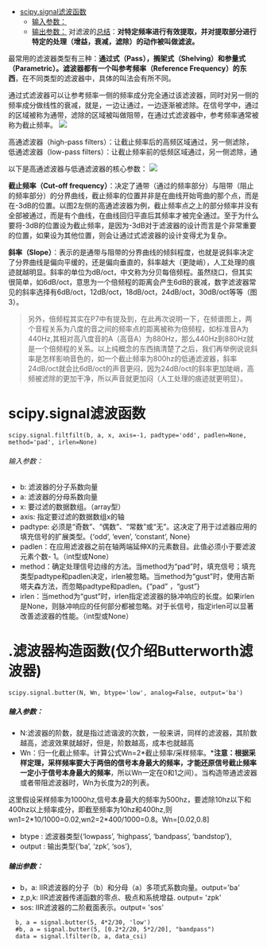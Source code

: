 - [ scipy.signal滤波函数](#head1)
	- [ 输入参数：](#head2)
	- [ 输出参数：](#head3)
对滤波的[总结](https://zhuanlan.zhihu.com/p/55543887)：**对特定频率进行有效提取，并对提取部分进行特定的处理（增益，衰减，滤除）的动作被叫做滤波。**

最常用的滤波器类型有三种：**通过式（Pass），搁架式（Shelving）和参量式（Parametric）。**滤波器都有一个叫**参考频率（Reference Frequency）的东西**，在不同类型的滤波器中，具体的叫法会有所不同。

通过式滤波器可以让参考频率一侧的频率成分完全通过该滤波器，同时对另一侧的频率成分做线性的衰减，就是，一边让通过，一边逐渐被滤除。在信号学中，通过的区域被称为通带，滤除的区域被叫做阻带，在通过式滤波器中，参考频率通常被称为截止频率。
![](https://upload-images.jianshu.io/upload_images/18339009-c91f08961370faad.png?imageMogr2/auto-orient/strip%7CimageView2/2/w/1240)

高通滤波器（high-pass filters）：让截止频率后的高频区域通过，另一侧滤除，低通滤波器（low-pass filters）：让截止频率前的低频区域通过，另一侧滤除，通

以下是高通滤波器与低通滤波器的核心参数：
![](https://upload-images.jianshu.io/upload_images/18339009-c2954dfd215df893.png?imageMogr2/auto-orient/strip%7CimageView2/2/w/1240)

**截止频率（Cut-off frequency）**：决定了通带（通过的频率部分）与阻带（阻止的频率部分）的分界曲线，截止频率的位置并非是在曲线开始弯曲的那个点，而是在-3dB的位置。以图2左侧的高通滤波器为例，截止频率点之上的部分频率并没有全部被通过，而是有个曲线，在曲线回归平直后其频率才被完全通过。至于为什么要将-3dB的位置设为截止频率，是因为-3dB对于滤波器的设计而言是个非常重要的位置，如果设为其他位置，则会让通过式滤波器的设计变得尤为复杂。

**斜率（Slope）**：表示的是通带与阻带的分界曲线的倾斜程度，也就是说斜率决定了分界曲线是偏向平缓的，还是偏向垂直的，斜率越大（更陡峭），人工处理的痕迹就越明显。斜率的单位为dB/oct，中文称为分贝每倍频程。虽然绕口，但其实很简单，如6dB/oct，意思为一个倍频程的距离会产生6dB的衰减，数字滤波器常见的斜率选择有6dB/oct，12dB/oct，18dB/oct，24dB/oct，30dB/oct等等（图3）。
>另外，倍频程其实在P7中有提及到，在此再次说明一下，在频谱图上，两个音程关系为八度的音之间的频率点的距离被称为倍频程，如标准音A为440Hz,其相对高八度音的A（高音A）为880Hz，那么440Hz到880Hz就是一个倍频程的关系。以上纯概念的东西搞清楚了之后，我们再举例说说斜率是怎样影响音色的，如一个截止频率为800hz的低通滤波器，斜率24dB/oct就会比6dB/oct的声音更闷，因为24dB/oct的斜率更加陡峭，高频被滤除的更加干净，所以声音就更加闷（人工处理的痕迹就更明显）。

# <span id="head1"> scipy.signal滤波函数</span>
```scipy.signal.filtfilt(b, a, x, axis=-1, padtype='odd', padlen=None, method='pad', irlen=None)```

###### 输入参数：
- b: 滤波器的分子系数向量
- a: 滤波器的分母系数向量
- x: 要过滤的数据数组。（array型）
- axis: 指定要过滤的数据数组x的轴
- padtype: 必须是“奇数”、“偶数”、“常数”或“无”。这决定了用于过滤器应用的填充信号的扩展类型。{‘odd’, ‘even’, ‘constant’, None}
- padlen：在应用滤波器之前在轴两端延伸X的元素数目。此值必须小于要滤波元素个数- 1。（int型或None）
- method：确定处理信号边缘的方法。当method为“pad”时，填充信号；填充类型padtype和padlen决定，irlen被忽略。当method为“gust”时，使用古斯塔夫森方法，而忽略padtype和padlen。{“pad” ，“gust”}
- irlen：当method为“gust”时，irlen指定滤波器的脉冲响应的长度。如果irlen是None，则脉冲响应的任何部分都被忽略。对于长信号，指定irlen可以显著改善滤波器的性能。（int型或None）

# .滤波器构造函数(仅介绍Butterworth滤波器)
```scipy.signal.butter(N, Wn, btype='low', analog=False, output='ba')```

##### <span id="head2"> 输入参数：</span>

- N:滤波器的阶数，就是指过滤谐波的次数，一般来讲，同样的滤波器，其阶数越高，滤波效果就越好，但是，阶数越高，成本也就越高
- Wn：归一化截止频率。计算公式Wn=2*截止频率/采样频率。***注意：根据采样定理，采样频率要大于两倍的信号本身最大的频率，才能还原信号截止频率一定小于信号本身最大的频率**，所以Wn一定在0和1之间）。当构造带通滤波器或者带阻滤波器时，Wn为长度为2的列表。

这里假设采样频率为1000hz,信号本身最大的频率为500hz，要滤除10hz以下和400hz以上频率成分，即截至频率为10hz和400hz,则wn1=2\*10/1000=0.02,wn2=2\*400/1000=0.8。Wn=[0.02,0.8]
- btype : 滤波器类型{‘lowpass’, ‘highpass’, ‘bandpass’, ‘bandstop’},
- output : 输出类型{‘ba’, ‘zpk’, ‘sos’},

##### <span id="head3"> 输出参数：</span>
- b，a: IIR滤波器的分子（b）和分母（a）多项式系数向量。output='ba'
- z,p,k: IIR滤波器传递函数的零点、极点和系统增益. output= 'zpk'
- sos: IIR滤波器的二阶截面表示。output= 'sos'

```
  b, a = signal.butter(5, 4*2/30, 'low')
  #b, a = signal.butter(5, [0.2*2/20, 5*2/20], "bandpass")
  data = signal.lfilter(b, a, data_csi) 
```
